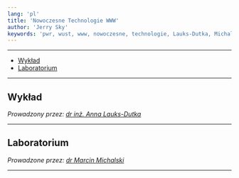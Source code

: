 ```yaml
---
lang: 'pl'
title: 'Nowoczesne Technologie WWW'
author: 'Jerry Sky'
keywords: 'pwr, wust, www, nowoczesne, technologie, Lauks-Dutka, Michalski, zadania, zadanie, listy, lista, laboratorium, wykład'
---
```


---

- [Wykład](#wykład)
- [Laboratorium](#laboratorium)

---

## Wykład

*Prowadzony przez: [dr inż. Anna Lauks-Dutka](https://cs.pwr.edu.pl/lauks/)*

---

## Laboratorium

*Prowadzone przez: [dr Marcin Michalski](https://cs.pwr.edu.pl/michalski/)*

---
